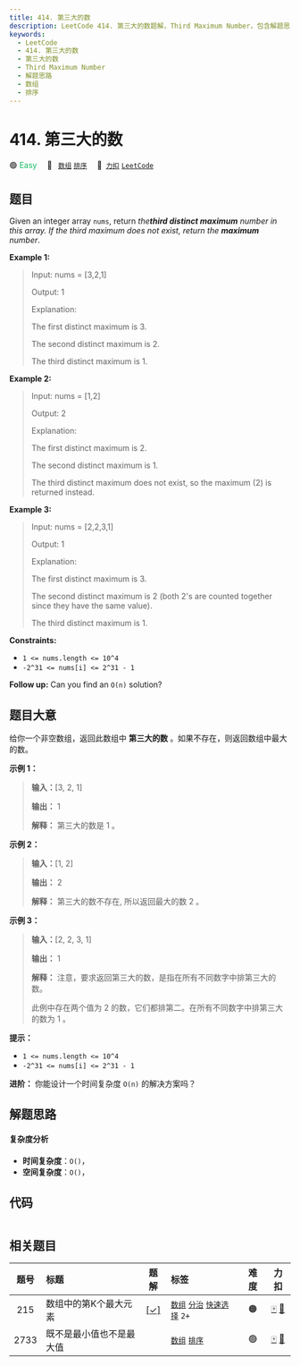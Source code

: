 ```yaml
---
title: 414. 第三大的数
description: LeetCode 414. 第三大的数题解，Third Maximum Number，包含解题思路、复杂度分析以及完整的 JavaScript 代码实现。
keywords:
  - LeetCode
  - 414. 第三大的数
  - 第三大的数
  - Third Maximum Number
  - 解题思路
  - 数组
  - 排序
---
```


# 414. 第三大的数

🟢 <font color=#15bd66>Easy</font>&emsp; 🔖&ensp; [`数组`](/tag/array.md) [`排序`](/tag/sorting.md)&emsp; 🔗&ensp;[`力扣`](https://leetcode.cn/problems/third-maximum-number) [`LeetCode`](https://leetcode.com/problems/third-maximum-number)

## 题目

Given an integer array `nums`, return _the**third distinct maximum** number in
this array. If the third maximum does not exist, return the **maximum**
number_.

**Example 1:**

> Input: nums = [3,2,1]
>
> Output: 1
>
> Explanation:
>
> The first distinct maximum is 3.
>
> The second distinct maximum is 2.
>
> The third distinct maximum is 1.

**Example 2:**

> Input: nums = [1,2]
>
> Output: 2
>
> Explanation:
>
> The first distinct maximum is 2.
>
> The second distinct maximum is 1.
>
> The third distinct maximum does not exist, so the maximum (2) is returned instead.

**Example 3:**

> Input: nums = [2,2,3,1]
>
> Output: 1
>
> Explanation:
>
> The first distinct maximum is 3.
>
> The second distinct maximum is 2 (both 2's are counted together since they have the same value).
>
> The third distinct maximum is 1.

**Constraints:**

- `1 <= nums.length <= 10^4`
- `-2^31 <= nums[i] <= 2^31 - 1`

**Follow up:** Can you find an `O(n)` solution?

## 题目大意

给你一个非空数组，返回此数组中 **第三大的数** 。如果不存在，则返回数组中最大的数。

**示例 1：**

> **输入：**[3, 2, 1]
>
> **输出：** 1
>
> **解释：** 第三大的数是 1 。

**示例 2：**

> **输入：**[1, 2]
>
> **输出：** 2
>
> **解释：** 第三大的数不存在, 所以返回最大的数 2 。

**示例 3：**

> **输入：**[2, 2, 3, 1]
>
> **输出：** 1
>
> **解释：** 注意，要求返回第三大的数，是指在所有不同数字中排第三大的数。
>
> 此例中存在两个值为 2 的数，它们都排第二。在所有不同数字中排第三大的数为 1 。

**提示：**

- `1 <= nums.length <= 10^4`
- `-2^31 <= nums[i] <= 2^31 - 1`

**进阶：** 你能设计一个时间复杂度 `O(n)` 的解决方案吗？

## 解题思路

#### 复杂度分析

- **时间复杂度**：`O()`，
- **空间复杂度**：`O()`，

## 代码

```javascript

```

## 相关题目

<!-- prettier-ignore -->
| 题号 | 标题 | 题解 | 标签 | 难度 | 力扣 |
| :------: | :------ | :------: | :------ | :------: | :------: |
| 215 | 数组中的第K个最大元素 | [[✓]](/problem/0215.md) |  [`数组`](/tag/array.md) [`分治`](/tag/divide-and-conquer.md) [`快速选择`](/tag/quickselect.md) `2+` | 🟠 | [🀄️](https://leetcode.cn/problems/kth-largest-element-in-an-array) [🔗](https://leetcode.com/problems/kth-largest-element-in-an-array) |
| 2733 | 既不是最小值也不是最大值 |  |  [`数组`](/tag/array.md) [`排序`](/tag/sorting.md) | 🟢 | [🀄️](https://leetcode.cn/problems/neither-minimum-nor-maximum) [🔗](https://leetcode.com/problems/neither-minimum-nor-maximum) |
